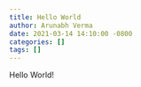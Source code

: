 ```yaml
---
title: Hello World
author: Arunabh Verma
date: 2021-03-14 14:10:00 -0800
categories: []
tags: []
---
```


Hello World!
